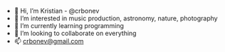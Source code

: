 - 👋 Hi, I’m Kristian - @crbonev
- 👀 I’m interested in music production, astronomy, nature, photography 
- 🌱 I’m currently learning programming
- 💞️ I’m looking to collaborate on everything
- 📫 crbonev@gmail.com

<!---
crbonev/crbonev is a ✨ special ✨ repository because its `README.md` (this file) appears on your GitHub profile.
You can click the Preview link to take a look at your changes.
--->
